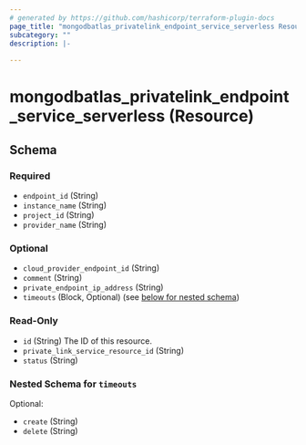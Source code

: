 ```yaml
---
# generated by https://github.com/hashicorp/terraform-plugin-docs
page_title: "mongodbatlas_privatelink_endpoint_service_serverless Resource - terraform-provider-mongodbatlas"
subcategory: ""
description: |-
  
---
```


# mongodbatlas_privatelink_endpoint_service_serverless (Resource)





<!-- schema generated by tfplugindocs -->
## Schema

### Required

- `endpoint_id` (String)
- `instance_name` (String)
- `project_id` (String)
- `provider_name` (String)

### Optional

- `cloud_provider_endpoint_id` (String)
- `comment` (String)
- `private_endpoint_ip_address` (String)
- `timeouts` (Block, Optional) (see [below for nested schema](#nestedblock--timeouts))

### Read-Only

- `id` (String) The ID of this resource.
- `private_link_service_resource_id` (String)
- `status` (String)

<a id="nestedblock--timeouts"></a>
### Nested Schema for `timeouts`

Optional:

- `create` (String)
- `delete` (String)
